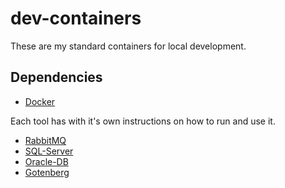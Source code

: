 # dev-containers

These are my standard containers for local development.

## Dependencies 

- [Docker](https://docs.docker.com/get-docker/)

Each tool has with it's own instructions on how to run and use it.

- [RabbitMQ](https://github.com/raschmitt/dev-containers/tree/main/rabbitmq)
- [SQL-Server](https://github.com/raschmitt/dev-containers/tree/main/sql-server)
- [Oracle-DB](https://github.com/raschmitt/dev-containers/tree/main/oracle-db)
- [Gotenberg](https://github.com/raschmitt/dev-containers/tree/main/gotenberg)
